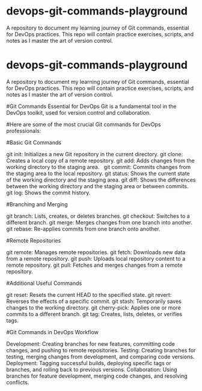 # devops-git-commands-playground
A repository to document my learning journey of Git commands, essential for DevOps practices. This repo will contain practice exercises, scripts, and notes as I master the art of version control.

# devops-git-commands-playground
A repository to document my learning journey of Git commands, essential for DevOps practices. This repo will contain practice exercises, scripts, and notes as I master the art of version control.


#Git Commands Essential for DevOps
Git is a fundamental tool in the DevOps toolkit, used for version control and collaboration.


#Here are some of the most crucial Git commands for DevOps professionals:

#Basic Git Commands

git init: Initializes a new Git repository in the current directory.
git clone: Creates a local copy of a remote repository.
git add: Adds changes from the working directory to the staging area.  
git commit: Commits changes from the staging area to the local repository.
git status: Shows the current state of the working directory and the staging area.
git diff: Shows the differences between the working directory and the staging area or between commits.
git log: Shows the commit history.


#Branching and Merging

git branch: Lists, creates, or deletes branches.
git checkout: Switches to a different branch.
git merge: Merges changes from one branch into another.
git rebase: Re-applies commits from one branch onto another.  


#Remote Repositories

git remote: Manages remote repositories.
git fetch: Downloads new data from a remote repository.
git push: Uploads local repository content to a remote repository.
git pull: Fetches and merges changes from a remote repository.  


#Additional Useful Commands

git reset: Resets the current HEAD to the specified state.
git revert: Reverses the effects of a specific commit.
git stash: Temporarily saves changes to the working directory.
git cherry-pick: Applies one or more commits to a different branch.
git tag: Creates, lists, deletes, or verifies tags.


#Git Commands in DevOps Workflow

Development: Creating branches for new features, committing code changes, and pushing to remote repositories.
Testing: Creating branches for testing, merging changes from development, and comparing code versions.
Deployment: Tagging successful builds, deploying specific tags or branches, and rolling back to previous versions.
Collaboration: Using branches for feature development, merging code changes, and resolving conflicts.
